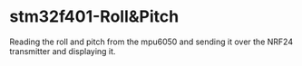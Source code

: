 # stm32f401-Roll&Pitch
  Reading the roll and pitch from the mpu6050 and sending it over the NRF24 transmitter and displaying it.
